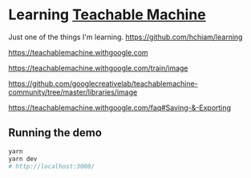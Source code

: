 # Learning [Teachable Machine](https://teachablemachine.withgoogle.com/)

Just one of the things I'm learning. https://github.com/hchiam/learning

https://teachablemachine.withgoogle.com

https://teachablemachine.withgoogle.com/train/image

https://github.com/googlecreativelab/teachablemachine-community/tree/master/libraries/image

https://teachablemachine.withgoogle.com/faq#Saving-&-Exporting

## Running the demo

```sh
yarn
yarn dev
# http://localhost:3000/
```
